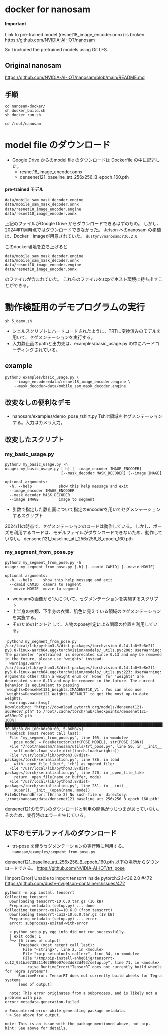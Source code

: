 # docker for nanosam

#### Important
Link to pre-trained model (resnet18_image_encoder.onnx) is broken.
https://github.com/NVIDIA-AI-IOT/nanosam

So I included the pretrained models using Git LFS.

## Original nanosam

https://github.com/NVIDIA-AI-IOT/nanosam/blob/main/README.md

## 手順

```
cd nanosam-docker/
sh docker_build.sh
sh docker_run.sh

cd /root/nanosam
```

# model file のダウンロード
- Google Drive からのmodel file のダウンロードは Dockerfile の中に記述した。
  - resnet18_image_encoder.onnx
  - densenet121_baseline_att_256x256_B_epoch_160.pth

#### pre-trained モデル
```commandline
data/mobile_sam_mask_decoder.engine
data/mobile_sam_mask_decoder.onnx
data/resnet18_image_encoder.engine
data/resnet18_image_encoder.onnx
```

上記のファイルがGoogle Drive からダウンロードできるはずのもの。
しかし、2024年11月時点ではダウンロードできなかった。
Jetson へのnanosam の移植は、Docker　imageが用意されていた。
`dustynv/nanosam:r36.2.0`

このdocker環境を立ち上げると
```commandline
data/mobile_sam_mask_decoder.engine
data/mobile_sam_mask_decoder.onnx
data/resnet18_image_encoder.engine
data/resnet18_image_encoder.onnx
```
のファイルが含まれていた。
これらのファイルをscpでホスト環境に持ち出すことができる。



# 動作検証用のデモプログラムの実行
```commandline
sh 5_demo.sh
```

- シェルスクリプトにハードコードされたように、TRTに変換済みのモデルを用いて、セグメンテーションを実行する。
- 入力静止画のpathと出力先は、examples/basic_usage.py の中にハードコーディングされている。


## example
```commandline
python3 examples/basic_usage.py \
    --image_encoder=data/resnet18_image_encoder.engine \
    --mask_decoder=data/mobile_sam_mask_decoder.engine
```

## 改変なしの便利なデモ
- nanosam/examples/demo_pose_tshirt.py
  Tshirt領域をセグメンテーションする。入力はカメラ入力。
## 改変したスクリプト
### my_basic_usage.py  
```commandline
python3 my_basic_usage.py -h
usage: my_basic_usage.py [-h] [--image_encoder IMAGE_ENCODER]
                         [--mask_decoder MASK_DECODER] [--image IMAGE]

optional arguments:
  -h, --help            show this help message and exit
  --image_encoder IMAGE_ENCODER
  --mask_decoder MASK_DECODER
  --image IMAGE         image to segment
```
- 引数で指定した静止画について指定のencoderを用いてセグメンテーションするスクリプト

2024/11の時点で、セグメンテーションのコードは動作している。
しかし、ポーズを利用するコードは、モデルファイルがダウンロードできないため、動作していない。
densenet121_baseline_att_256x256_B_epoch_160.pth

### my_segment_from_pose.py
```commandline
python3 my_segment_from_pose.py -h 
usage: my_segment_from_pose.py [-h] [--camid CAMID] [--movie MOVIE]

optional arguments:
  -h, --help     show this help message and exit
  --camid CAMID  camera to segment
  --movie MOVIE  movie to segment
```
- webcamの画像から1人について、セグメンテーションを実施するスクリプト
- 上半身の衣類、下半身の衣類、肌色に見えている領域のセグメンテーションを実施する。
- そのためのヒントとして、人物のpose推定による関節の位置を利用している。

####
```commandline
 python3 my_segment_from_pose.py 
/usr/local/lib/python3.8/dist-packages/torchvision-0.14.1a0+5e8e2f1-py3.8-linux-aarch64.egg/torchvision/models/_utils.py:208: UserWarning: The parameter 'pretrained' is deprecated since 0.13 and may be removed in the future, please use 'weights' instead.
  warnings.warn(
/usr/local/lib/python3.8/dist-packages/torchvision-0.14.1a0+5e8e2f1-py3.8-linux-aarch64.egg/torchvision/models/_utils.py:223: UserWarning: Arguments other than a weight enum or `None` for 'weights' are deprecated since 0.13 and may be removed in the future. The current behavior is equivalent to passing `weights=DenseNet121_Weights.IMAGENET1K_V1`. You can also use `weights=DenseNet121_Weights.DEFAULT` to get the most up-to-date weights.
  warnings.warn(msg)
Downloading: "https://download.pytorch.org/models/densenet121-a639ec97.pth" to /root/.cache/torch/hub/checkpoints/densenet121-a639ec97.pth
100%|█████████████████████████████████████████████████████████████████████████████████████████████████████████████████████████████████████████████████████| 30.8M/30.8M [00:06<00:00, 5.06MB/s]
Traceback (most recent call last):
  File "my_segment_from_pose.py", line 105, in <module>
    pose_model = PoseDetector(str(POSE_MODEL), str(POSE_JSON))
  File "/root/nanosam/nanosam/utils/trt_pose.py", line 50, in __init__
    self.model.load_state_dict(torch.load(weights))
  File "/usr/local/lib/python3.8/dist-packages/torch/serialization.py", line 786, in load
    with _open_file_like(f, 'rb') as opened_file:
  File "/usr/local/lib/python3.8/dist-packages/torch/serialization.py", line 270, in _open_file_like
    return _open_file(name_or_buffer, mode)
  File "/usr/local/lib/python3.8/dist-packages/torch/serialization.py", line 251, in __init__
    super().__init__(open(name, mode))
FileNotFoundError: [Errno 2] No such file or directory: '/root/nanosam/data/densenet121_baseline_att_256x256_B_epoch_160.pth'

```

densenet121のモデルのダウンロードと利用の関係がつじつまがあっていない。
そのため、実行時のエラーを生じている。

## 以下のモデルファイルのダウンロード
- trt-pose を使うセグメンテーションの実行時に利用する。
`nanosam/examples/segment_from_pose.py`

densenet121_baseline_att_256x256_B_epoch_160.pth 
以下の場所からダウンロードできる。
https://github.com/NVIDIA-AI-IOT/trt_pose


 [Import Error] Unable to import tensorrt inside pytorch:2.1-r36.2.0 #472 
https://github.com/dusty-nv/jetson-containers/issues/472

```commandline
python3 -m pip install tensorrt
Collecting tensorrt
  Downloading tensorrt-10.6.0.tar.gz (16 kB)
  Preparing metadata (setup.py) ... done
Collecting tensorrt-cu12==10.6.0 (from tensorrt)
  Downloading tensorrt-cu12-10.6.0.tar.gz (18 kB)
  Preparing metadata (setup.py) ... error
  error: subprocess-exited-with-error
  
  × python setup.py egg_info did not run successfully.
  │ exit code: 1
  ╰─> [6 lines of output]
      Traceback (most recent call last):
        File "<string>", line 2, in <module>
        File "<pip-setuptools-caller>", line 34, in <module>
        File "/tmp/pip-install-ahhg6ijg/tensorrt-cu12_951ba6738311462090e07de3dd83d493/setup.py", line 71, in <module>
          raise RuntimeError("TensorRT does not currently build wheels for Tegra systems")
      RuntimeError: TensorRT does not currently build wheels for Tegra systems
      [end of output]
  
  note: This error originates from a subprocess, and is likely not a problem with pip.
error: metadata-generation-failed

× Encountered error while generating package metadata.
╰─> See above for output.

note: This is an issue with the package mentioned above, not pip.
hint: See above for details.

```


